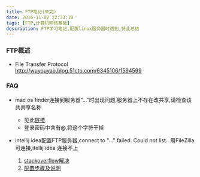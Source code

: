 ```yaml
---
title: FTP笔记(未完)
date: 2016-11-02 22:33:10
tags: [FTP,计算机网络基础]
description: FTP学习笔记,配置linux服务器时遇到,特此总结
---
```

### FTP概述

- File Transfer Protocol
http://wuyouyao.blog.51cto.com/6345106/1594599

### FAQ
- mac os finder连接到服务器"..."时出现问题,服务器上不存在改共享,请检查该共共享名称
    + 见此[链接](http://apple.stackexchange.com/questions/110965/connect-to-ftp-server-in-finder-not-working)
    + 登录密码中含有@,将这个字符干掉

- intellij idea配置FTP服务器,connect to "..." failed. Could not list.. 用FileZilla可连接,itellij idea 连接不上
  1. [stackoverflow解决](http://stackoverflow.com/questions/30606712/intellij-fails-to-open-ftp-conection?answertab=votes#tab-top)
  2. [配置步骤及说明](http://www.cnblogs.com/jiguang/archive/2012/02/05/2339305.html)    

